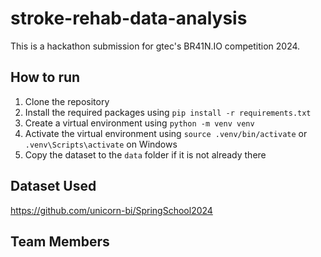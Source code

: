 # stroke-rehab-data-analysis

 This is a hackathon submission for gtec's BR41N.IO competition 2024.

## How to run

1. Clone the repository
2. Install the required packages using `pip install -r requirements.txt`
3. Create a virtual environment using `python -m venv venv`
4. Activate the virtual environment using `source .venv/bin/activate` or `.venv\Scripts\activate` on Windows
5. Copy the dataset to the `data` folder if it is not already there

## Dataset Used

https://github.com/unicorn-bi/SpringSchool2024

## Team Members

